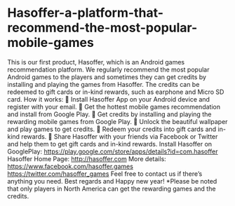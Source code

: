 Hasoffer-a-platform-that-recommend-the-most-popular-mobile-games
================================================================

This is our first product, Hasoffer, which is an Android games recommendation platform. We regularly recommend the most popular Android games to the players and sometimes they can get credits by installing and playing the games from Hasoffer. The credits can be redeemed to gift cards or in-kind rewards, such as earphone and Micro SD card.  How it works: 	Install Hasoffer App on your Android device and register with your email. 	Get the hottest mobile games recommendation and install from Google Play.  	Get credits by installing and playing the rewarding mobile games from Google Play. 	Unlock the beautiful wallpaper and play games to get credits.  	Redeem your credits into gift cards and in-kind rewards. 	Share Hasoffer with your friends via Facebook or Twitter and help them to get gift cards and in-kind rewards. Install Hasoffer on GooglePlay: https://play.google.com/store/apps/details?id=com.hasoffer  Hasoffer Home Page: http://hasoffer.com    More details: https://www.facebook.com/hasoffer.games https://twitter.com/hasoffer_games  Feel free to contact us if there’s anything you need.  Best regards and Happy new year!   *Please be noted that only players in North America can get the rewarding games and the credits.
